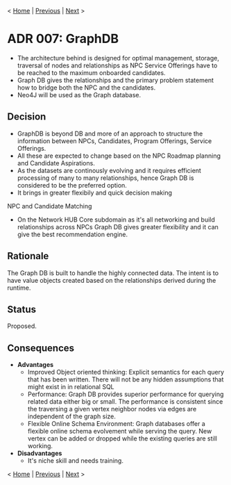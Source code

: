 < [Home](../README.md) | [Previous](./ADR006_Sharding.md) | [Next](./ADR008_GeoServicesIntegration.md) >
# ADR 007: GraphDB
- The architecture behind is designed for optimal management, storage, traversal of nodes and relationships as NPC Service Offerings have to be reached to the maximum onboarded candidates. 
- Graph DB gives the relationships and the primary problem statement how to bridge both the NPC and the candidates.
- Neo4J will be used as the Graph database.

## Decision 

- GraphDB is beyond DB and more of an approach to structure the information between NPCs, Candidates, Program Offerings, Service Offerings. 
- All these are expected to change based on the NPC Roadmap planning and Candidate Aspirations. 
- As the datasets are continously evolving and it requires efficient processing of many to many relationships, hence Graph DB is considered to be the preferred option.
- It brings in greater flexibily and quick decision making

NPC and Candidate Matching

- On the Network HUB Core subdomain as it's all networking and build relationships across NPCs Graph DB gives greater flexibility and it can give the best recommendation engine. 

## Rationale 

The Graph DB is built to handle the highly connected data. The intent is to have value objects created based on the relationships derived during the runtime.

## Status
Proposed. 

## Consequences
- **Advantages**
  -  Improved Object oriented thinking: Explicit semantics for each query that has been written. There will not be any hidden assumptions that might exist in in relational SQL
  -  Performance: Graph DB provides superior performance for querying related data either big or small. The performance is consistent since the traversing a given vertex neighbor nodes via edges are independent of the graph size.
  -  Flexible Online Schema Environment: Graph databases offer a flexible online schema evolvement while serving the query. New vertex can be added or dropped while the existing queries are still working.
- **Disadvantages**
  - It's niche skill and needs training.

< [Home](../README.md) | [Previous](./ADR006_Sharding.md) | [Next](./ADR008_GeoServicesIntegration.md) >
